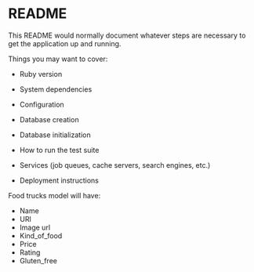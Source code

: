 # README

This README would normally document whatever steps are necessary to get the
application up and running.

Things you may want to cover:

* Ruby version

* System dependencies

* Configuration

* Database creation

* Database initialization

* How to run the test suite

* Services (job queues, cache servers, search engines, etc.)

* Deployment instructions

Food trucks model will have:

* Name
* URl 
* Image url 
* Kind_of_food
* Price 
* Rating
* Gluten_free